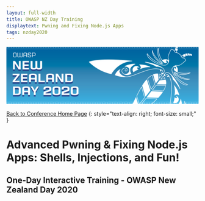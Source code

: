 ```yaml
---
layout: full-width
title: OWASP NZ Day Training
displaytext: Pwning and Fixing Node.js Apps
tags: nzday2020
---
```


[![Conference Web Banner](../../assets/images/Web_Banner-OWASP_NZ_Day_2020.jpg)](/www-event-2020-NewZealandDay)

[Back to Conference Home Page](/www-event-2020-NewZealandDay)
{: style="text-align: right; font-size: small;" }

# Advanced Pwning & Fixing Node.js Apps: Shells, Injections, and Fun!

## One-Day Interactive Training - OWASP New Zealand Day 2020

